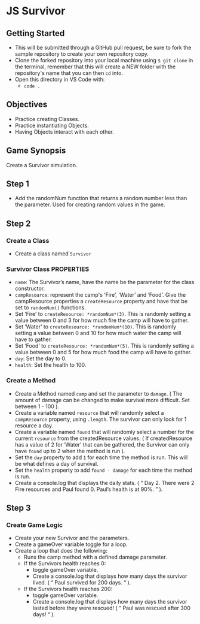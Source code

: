 
# **JS Survivor**

## Getting Started

- This will be submitted through a GitHub pull request, be sure to fork the sample repository to create your own repository copy.
- Clone the forked repository into your local machine using `$ git clone` in the terminal, remember that this will create a NEW folder with the repository's name that you can then `cd` into.
- Open this directory in VS Code with:
    - `code .`

## **Objectives**

- Practice creating Classes.
- Practice instantiating Objects.
- Having Objects interact with each other.

## **Game Synopsis**

Create a Survivor simulation.

## Step 1

- Add the randomNum function that returns a random number less than the parameter. Used for creating random values in the game.

## Step 2

### Create a Class

- Create a class named `Survivor`

### Survivor Class **PROPERTIES**

- `name`: The Survivor’s name, have the name be the parameter for the class constructor.
- `campResource`: represent the camp's ‘Fire’, ‘Water’ and ‘Food’. Give the campResource properties a `createResource` property and have that be set to `randomNum()` functions.
- Set ‘Fire’ to `createResource: *randomNum*(3)`. This is randomly setting a value between 0 and 3 for how much fire the camp will have to gather.
- Set ‘Water’ to `createResource: *randomNum*(10)`. This is randomly setting a value between 0 and 10 for how much water the camp will have to gather.
- Set ‘Food’ to `createResource: *randomNum*(5)`. This is randomly setting a value between 0 and 5 for how much food the camp will have to gather.
- `day`: Set the day to 0.
- `health`: Set the health to 100.

### Create a Method

- Create a Method named `camp` and set the parameter to `damage`. ( The amount of damage can be changed to make survival more difficult. Set between 1 - 100 ).
- Create a variable named `resource` that will randomly select a  `campResource` property, using `.length`. The survivor can only look for 1 resource a day.
- Create a variable named `found` that will randomly select a number for the current `resource` from the createdResource values. ( If createdResource has a value of 2 for ‘Water’ that can be gathered, the Survivor can only have `found` up to 2 when the method is run ).
- Set the `day` property to add `1` for each time the method is run. This will be what defines a day of survival.
- Set the `health` property to add `found - damage` for each time the method is run.
- Create a console.log that displays the daily stats. ( “ Day 2. There were 2 Fire resources and Paul found 0. Paul’s health is at 90%. ” ).

## **Step 3**

### Create Game Logic

- Create your new Survivor and the parameters.
- Create a gameOver variable toggle for a loop.
- Create a loop that does the following:
    - Runs the camp method with a defined damage parameter.
    - If the Survivors health reaches 0:
        - toggle gameOver variable.
        - Create a console.log that displays how many days the survivor lived. ( “ Paul survived for 200 days. “ ).
    - If the Survivors health reaches 200:
        - toggle gameOver variable.
        - Create a console.log that displays how many days the survivor lasted before they were rescued! ( “ Paul was rescued after 300 days! “ ).
    